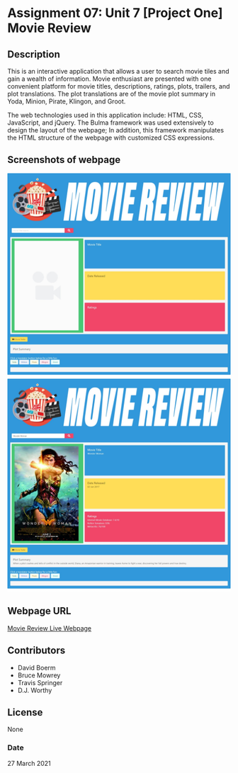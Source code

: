 # Assignment 07:  Unit 7 [Project One]  Movie Review

## Description
This is an interactive application that allows a user to search movie tiles and gain a wealth of information.  Movie enthusiast are presented with one convenient platform for movie titles, descriptions, ratings, plots, trailers, and plot translations.  The plot translations are of the movie plot summary in Yoda, Minion, Pirate, Klingon, and Groot.

The web technologies used in this application include:  HTML, CSS, JavaScript, and jQuery.  The Bulma framework was used extensively to design the layout of the webpage; In addition, this framework manipulates the HTML structure of the webpage with customized CSS expressions.  

## Screenshots of webpage

![Movie Reviews Before Use](./assets/images/movie_review_page.jpeg)
![Active Movie Search](./assets/images/movie_review_search_page.jpeg)

## Webpage URL

[Movie Review Live Webpage]( https://davidboerm.github.io/project-1/)

## Contributors
- David Boerm
- Bruce Mowrey
- Travis Springer
- D.J. Worthy

## License
None

### Date
27 March 2021
